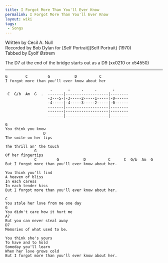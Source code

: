 ```yaml
---
title: I Forgot More Than You'll Ever Know
permalink: I Forgot More Than You'll Ever Know
layout: wiki
tags:
 - Songs
---
```


Written by Cecil A. Null  
Recorded by Bob Dylan for [Self Portrait](Self Portrait)
(1970)  
Tabbed by Eyolf Østrem

The D7 at the end of the bridge starts out as a D9 (xx0210 or x54550)

* * * * *

    G        C         G           D          C
    I forgot more than you'll ever know about her

                        .       :     .     .       :
     C  G/b  Am  G  .  -------|-------------------|--------
                       -3---5-|-3-----2-----1-----|-0------
                       -4-----|-4-----3-----2-----|-0------
                       -------|-------------------|--------
                       -------|-------------------|--------
                       -------|-------------------|--------

    G
    You think you know
                     D
    The smile on her lips

    The thrill an' the touch
                 G
    Of her fingertips
                 C         G           D          C      C  G/b  Am  G
    But I forgot more than you'll ever know about her.

    You think you'll find
    A heaven of bliss
    In each caress
    In each tender kiss
    But I forgot more than you'll ever know about her.

    C
    You stole her love from me one day
    G
    You didn't care how it hurt me
    A7
    But you can never steal away
    D7
    Memories of what used to be.

    You think she's yours
    To have and to hold
    Someday you'll learn
    When her love grows cold
    But I forgot more than you'll ever know about her.
